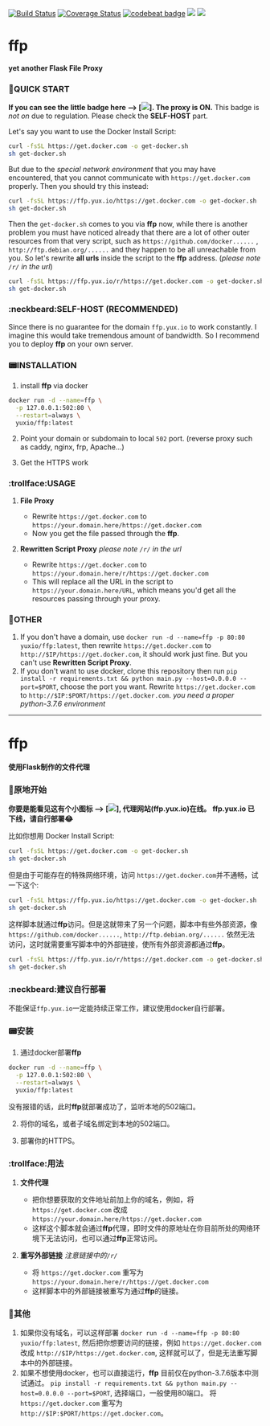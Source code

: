 [![Build Status](https://travis-ci.com/YUX-IO/ffp.svg?branch=master)](https://travis-ci.com/YUX-IO/ffp)
[![Coverage Status](https://coveralls.io/repos/github/YUX-IO/ffp/badge.svg?branch=master)](https://coveralls.io/github/YUX-IO/ffp?branch=master)
[![codebeat badge](https://codebeat.co/badges/52718a21-307b-4f31-a3be-93fa49df77ec)](https://codebeat.co/projects/github-com-yux-io-ffp-master)
[![](https://img.shields.io/docker/pulls/yuxio/ffp.svg?colorB=4AC41C)](https://hub.docker.com/r/yuxio/ffp)
[![](https://shields.beevelop.com/docker/image/image-size/yuxio/ffp/latest.svg) ](https://hub.docker.com/r/yuxio/ffp)

# ffp

**yet another Flask File Proxy**

### :rocket:QUICK START

**If you can see the little badge here
--> [![](https://ffp.yux.io/https://img.shields.io/badge/ffp.yux.io-%E2%9C%94-green.svg)]. The proxy is ON.**
This badge is *not on* due to regulation. Please check the **SELF-HOST** part.

Let's say you want to use the Docker Install Script:

```bash
curl -fsSL https://get.docker.com -o get-docker.sh
sh get-docker.sh
```

But due to the *special network environment* that you may have encountered, that you cannot communicate with
`https://get.docker.com` properly. Then you should try this instead:

```bash
curl -fsSL https://ffp.yux.io/https://get.docker.com -o get-docker.sh
sh get-docker.sh
```

Then the `get-docker.sh` comes to you via **ffp** now, while there is another problem you must have noticed already that
there are a lot of other outer resources from that very script, such as `https://github.com/docker......`
, `http://ftp.debian.org/......` and they happen to be all unreachable from you. So let's rewrite **all urls** inside the script to the **ffp** address. (*please note `/r/` in the url*)

```bash
curl -fsSL https://ffp.yux.io/r/https://get.docker.com -o get-docker.sh
sh get-docker.sh
```

### :neckbeard:SELF-HOST (RECOMMENDED)

Since there is no guarantee for the domain `ffp.yux.io` to work constantly. I imagine this would take tremendous
amount of bandwidth. So I recommend you to deploy **ffp** on your own server.

### :pager:INSTALLATION

1. install **ffp** via docker

```bash
docker run -d --name=ffp \
  -p 127.0.0.1:502:80 \
  --restart=always \
  yuxio/ffp:latest
```

2. Point your domain or subdomain to local `502` port. (reverse proxy such as caddy, nginx, frp, Apache…)

3. Get the HTTPS work

### :trollface:USAGE

1. **File Proxy**
    - Rewrite `https://get.docker.com` to `https://your.domain.here/https://get.docker.com`
    - Now you get the file passed through the **ffp**.

2. **Rewritten Script Proxy**          *please note `/r/` in the url*
    - Rewrite `https://get.docker.com` to `https://your.domain.here/r/https://get.docker.com`
    - This will replace all the URL in the script to `https://your.domain.here/URL`, which means you'd get all the
      resources passing through your proxy.

### :japanese_goblin:OTHER

1. If you don't have a domain, use `docker run -d --name=ffp -p 80:80 yuxio/ffp:latest`, then
   rewrite `https://get.docker.com` to `http://$IP/https://get.docker.com`, it should work just fine. But you can't
   use **Rewritten Script Proxy**.
2. If you don't want to use docker, clone this repository then
   run `pip install -r requirements.txt && python main.py --host=0.0.0.0 --port=$PORT`, choose the port you want.
   Rewrite `https://get.docker.com` to `http://$IP:$PORT/https://get.docker.com`. *you need a proper python-3.7.6
   environment*

***

# ffp

**使用Flask制作的文件代理**

### :rocket:原地开始

**你要是能看见这有个小图标 --> [![](https://ffp.yux.io/https://img.shields.io/badge/ffp.yux.io-%E2%9C%94-green.svg)], 代理网站(ffp.yux.io)在线。**
**ffp.yux.io 已下线，请自行部署😂**

比如你想用 Docker Install Script:

```bash
curl -fsSL https://get.docker.com -o get-docker.sh
sh get-docker.sh
```

但是由于可能存在的特殊网络环境，访问 `https://get.docker.com`并不通畅，试一下这个:

```bash
curl -fsSL https://ffp.yux.io/https://get.docker.com -o get-docker.sh
sh get-docker.sh
```

这样脚本就通过**ffp**访问。但是这就带来了另一个问题，脚本中有些外部资源，像 `https://github.com/docker......`, `http://ftp.debian.org/......`
依然无法访问，这时就需要重写脚本中的外部链接，使所有外部资源都通过**ffp**。

```bash
curl -fsSL https://ffp.yux.io/r/https://get.docker.com -o get-docker.sh
sh get-docker.sh
```

### :neckbeard:建议自行部署

不能保证`ffp.yux.io`一定能持续正常工作，建议使用docker自行部署。

### :pager:安装

1. 通过docker部署**ffp**

```bash
docker run -d --name=ffp \
  -p 127.0.0.1:502:80 \
  --restart=always \
  yuxio/ffp:latest
```

没有报错的话，此时**ffp**就部署成功了，监听本地的502端口。

2. 将你的域名，或者子域名绑定到本地的502端口。

3. 部署你的HTTPS。

### :trollface:用法

1. **文件代理**
    - 把你想要获取的文件地址前加上你的域名，例如，将 `https://get.docker.com` 改成 `https://your.domain.here/https://get.docker.com`
    - 这样这个脚本就会通过**ffp**代理，即时文件的原地址在你目前所处的网络环境下无法访问，也可以通过**ffp**正常访问。

2. **重写外部链接**          *注意链接中的`/r/`*
    - 将 `https://get.docker.com` 重写为 `https://your.domain.here/r/https://get.docker.com`
    - 这样脚本中的外部链接被重写为通过**ffp**的链接。

### :japanese_goblin:其他

1. 如果你没有域名，可以这样部署 `docker run -d --name=ffp -p 80:80 yuxio/ffp:latest`, 然后把你想要访问的链接，例如 `https://get.docker.com`
   改成 `http://$IP/https://get.docker.com`, 这样就可以了，但是无法重写脚本中的外部链接。
2. 如果不想使用docker，也可以直接运行，**ffp**
   目前仅在python-3.7.6版本中测试通过。 `pip install -r requirements.txt && python main.py --host=0.0.0.0 --port=$PORT`,
   选择端口，一般使用80端口。 将 `https://get.docker.com` 重写为 `http://$IP:$PORT/https://get.docker.com`。
